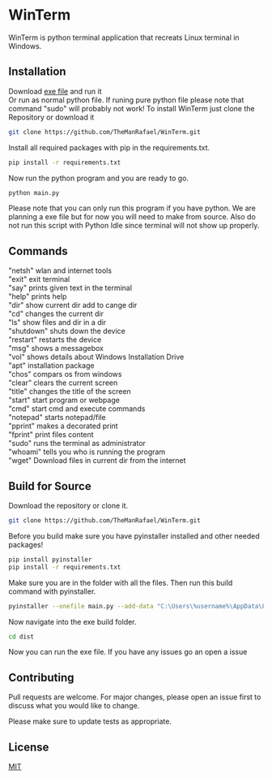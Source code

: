 # WinTerm

WinTerm is python terminal application that recreats Linux terminal in Windows. 

## Installation
Download [exe file](https://raw.githubusercontent.com/TheManRafael/WinTerm/main/main.exe) and run it \
Or run as normal python file. If runing pure python file please note that command "sudo" will probably not work!
To install WinTerm just clone the Repository or download it

```bash
git clone https://github.com/TheManRafael/WinTerm.git
```
Install all required packages with pip in the requirements.txt.
```bash
pip install -r requirements.txt
```
Now run the python program and you are ready to go.
```bash
python main.py
```
Please note that you can only run this program if you have python. We are planning a exe file but for now you will need to make from source. Also do not run this script with Python Idle since terminal will not show up properly.

## Commands
"netsh" wlan and internet tools \
"exit" exit terminal \
"say" prints given text in the terminal \
"help" prints help \
"dir" show current dir add to cange dir \
"cd" changes the current dir \
"ls" show files and dir in a dir \
"shutdown" shuts down the device \
"restart" restarts the device \
"msg" shows a messagebox \
"vol" shows details about Windows Installation Drive \
"apt" installation package \
"chos" compars os from windows \
"clear" clears the current screen \
"title" changes the title of the screen \
"start" start program or webpage \
"cmd" start cmd and execute commands \
"notepad" starts notepad/file \
"pprint" makes a decorated print \
"fprint" print files content \
"sudo" runs the terminal as administrator \
"whoami" tells you who is running the program \
"wget" Download files in current dir from the internet

## Build for Source

Download the repository or clone it.

```bash
git clone https://github.com/TheManRafael/WinTerm.git
```
Before you build make sure you have pyinstaller installed and other needed packages!

```bash
pip install pyinstaller
pip install -r requirements.txt
```
Make sure you are in the folder with all the files. Then run this build command with pyinstaller.
```bash
pyinstaller --onefile main.py --add-data "C:\Users\%username%\AppData\Local\Programs\Python\Python311\Lib\site-packages\pyfiglet;./pyfiglet"
```
Now navigate into the exe build folder.
```bash
cd dist
```
Now you can run the exe file. If you have any issues go an open a issue

## Contributing

Pull requests are welcome. For major changes, please open an issue first
to discuss what you would like to change.

Please make sure to update tests as appropriate.

## License

[MIT](https://choosealicense.com/licenses/mit/)
